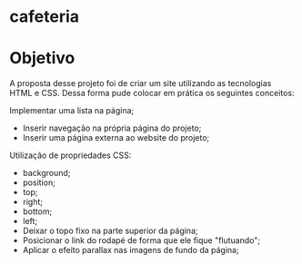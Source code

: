 # cafeteria
# Objetivo
A proposta desse projeto foi de criar um site utilizando as tecnologias HTML e CSS. Dessa forma pude colocar em prática os seguintes conceitos:

Implementar uma lista na página;
* Inserir navegação na própria página do projeto;
* Inserir uma página externa ao website do projeto;

Utilização de propriedades CSS:
* background;
* position;
* top;
* right;
* bottom;
* left;
* Deixar o topo fixo na parte superior da página;
* Posicionar o link do rodapé de forma que ele fique "flutuando";
* Aplicar o efeito parallax nas imagens de fundo da página;
